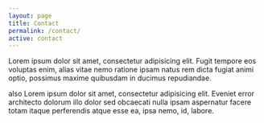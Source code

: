```yaml
---
layout: page
title: Contact
permalink: /contact/
active: contact
---
```



Lorem ipsum dolor sit amet, consectetur adipisicing elit. Fugit tempore eos voluptas enim, alias vitae nemo ratione ipsam natus rem dicta fugiat animi optio, possimus maxime quibusdam in ducimus repudiandae.

also Lorem ipsum dolor sit amet, consectetur adipisicing elit. Eveniet error architecto dolorum illo dolor sed obcaecati nulla ipsam aspernatur facere totam itaque perferendis atque esse ea, ipsa nemo, id, labore.